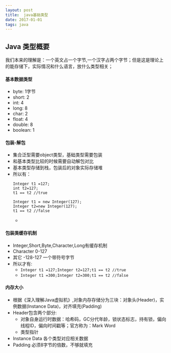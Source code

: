 ```yaml
---
layout: post
title:  java基础类型
date: 2017-01-01
tags: java
---
```

## Java 类型概要
我们本来的理解是：一个英文占一个字节,一个汉字占两个字节；但是这是理论上的能存储下，实际情况和什么语言，放什么类型相关；

#### 基本数据类型
- byte: 1字节
- short: 2
- int: 4
- long: 8
- char: 2
- float: 4
- double: 8
- boolean: 1
<!-- more -->

#### 包装-解包
- 集合泛型需要object类型，基础类型需要包装
- 和基本类型比较的时候需要自动解包对比
- 基本类型存储到栈，包装后的对象实际存储堆
- 所以有：
  ```
  Integer t1 =127;
  int t2=127;
  t1 == t2 //true
  ```
  ```
  Integer t1 = new Integer(127);
  Integer t2=new Integer(127);
  t1 == t2 //false
  ```
  -

#### 包装类缓存机制
- Integer,Short,Byte,Character,Long有缓存机制
- Character 0-127
- 其它 -128-127 一个带符号字节
- 所以才有:
  - ``` Integer t1 =127;Integer t2=127;t1 == t2 //true ```
  - ``` Integer t1 =300;Integer t2=300;t1 == t2 //false ```

#### 内存大小
- 根据《深入理解Java虚拟机》,对象内存存储分为三块：对象头(Header)，实例数据(Instance Data)，对齐填充(Padding)
- Header包含两个部分:
  - 对象自身运行时数据：哈希码，GC分代年龄，锁状态标志，持有锁，偏向线程ID，偏向时间戳等；官方称为：Mark Word
  - 类型指针
- Instance Data 各个类型对应相关数据
- Padding 必须8字节的倍数，不够就填充
